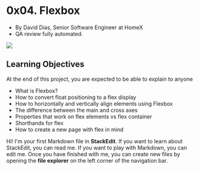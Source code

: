 # 0x04. Flexbox

-   By David Dias, Senior Software Engineer at HomeX
-   QA review fully automated.

![](https://holbertonintranet.s3.amazonaws.com/uploads/medias/2019/12/997addf54bcdccc5a096.jpg?X-Amz-Algorithm=AWS4-HMAC-SHA256&X-Amz-Credential=AKIARDDGGGOU5BHMTQX4%2F20211213%2Fus-east-1%2Fs3%2Faws4_request&X-Amz-Date=20211213T201254Z&X-Amz-Expires=86400&X-Amz-SignedHeaders=host&X-Amz-Signature=0ba7abfc3b68ff9bdd478890fbf848323dc645080acdce18780d88f2c5568775)


## Learning Objectives

At the end of this project, you are expected to be able to explain to anyone

-   What is Flexbox?
-   How to convert float positioning to a flex display
-   How to horizontally and vertically align elements using Flexbox
-   The difference between the main and cross axes
-   Properties that work on flex elements vs flex container
-   Shorthands for flex
-   How to create a new page with flex in mind



Hi! I'm your first Markdown file in **StackEdit**. If you want to learn about StackEdit, you can read me. If you want to play with Markdown, you can edit me. Once you have finished with me, you can create new files by opening the **file explorer** on the left corner of the navigation bar.